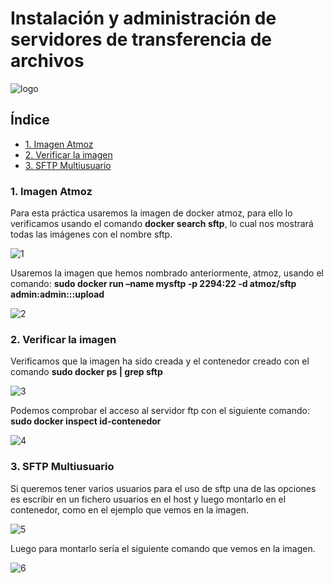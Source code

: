 # Instalación y administración de servidores de transferencia de archivos

![logo]()

## Índice

- <a href="#1">1. Imagen Atmoz </a>
- <a href="#2">2. Verificar la imagen </a>
- <a href="#3">3. SFTP Multiusuario </a>

<a name="1"></a>

### 1. Imagen Atmoz
Para esta práctica usaremos la imagen de docker atmoz, para ello lo verificamos usando el comando <b>docker search sftp</b>, lo cual nos mostrará todas las imágenes con el nombre sftp.

![1]()

Usaremos la imagen que hemos nombrado anteriormente, atmoz, usando el comando: <b>sudo docker run –name mysftp -p 2294:22 -d atmoz/sftp admin:admin:::upload</b>

![2]()

<a name="2"></a>

### 2. Verificar la imagen
Verificamos que la imagen ha sido creada y el contenedor creado con el comando <b>sudo docker ps | grep sftp </b>

![3]()

Podemos comprobar el acceso al servidor ftp con el siguiente comando: <b>sudo docker inspect id-contenedor</b>

![4]()

<a name="3"></a>

### 3. SFTP Multiusuario
Si queremos tener varios usuarios para el uso de sftp una de las opciones es escribir en un fichero usuarios en el host y luego montarlo en el contenedor, como en el ejemplo que vemos en la imagen. 

![5]()

Luego para montarlo sería el siguiente comando que vemos en la imagen.

![6]()
